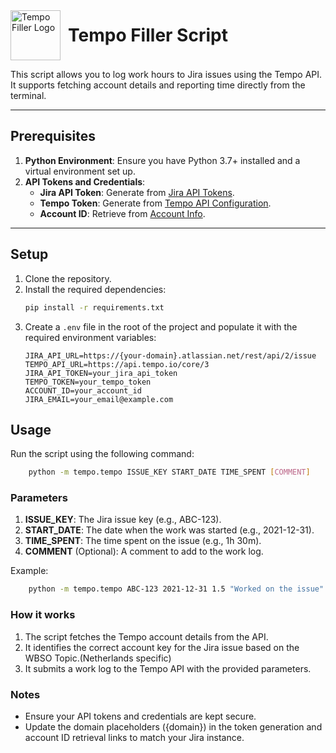 <div style="display: flex; align-items: center; gap: 12px;" dir="auto">
  <img src="https://github.com/user-attachments/assets/ea902e17-378f-454b-bc08-72aa23e921e6" alt="Tempo Filler Logo" width="80" style="max-width: 100%;" />
  <h1 style="margin: 0;">Tempo Filler Script</h1>
</div>

This script allows you to log work hours to Jira issues using the Tempo API. It supports fetching account details and reporting time directly from the terminal.

---

## Prerequisites

1. **Python Environment**: Ensure you have Python 3.7+ installed and a virtual environment set up.
2. **API Tokens and Credentials**:
   - **Jira API Token**: Generate from [Jira API Tokens](https://id.atlassian.com/manage-profile/security/api-tokens).
   - **Tempo Token**: Generate from [Tempo API Configuration](https://{domain}.atlassian.net/plugins/servlet/ac/io.tempo.jira/tempo-app#!/configuration/api-integration).
   - **Account ID**: Retrieve from [Account Info](https://{domain}.atlassian.net/rest/api/3/myself).

---

## Setup

1. Clone the repository.
2. Install the required dependencies:
   ```bash
   pip install -r requirements.txt
   ```
3. Create a `.env` file in the root of the project and populate it with the required environment variables:
   ```env
   JIRA_API_URL=https://{your-domain}.atlassian.net/rest/api/2/issue
   TEMPO_API_URL=https://api.tempo.io/core/3
   JIRA_API_TOKEN=your_jira_api_token
   TEMPO_TOKEN=your_tempo_token
   ACCOUNT_ID=your_account_id
   JIRA_EMAIL=your_email@example.com
   ```

## Usage

Run the script using the following command:

```bash
    python -m tempo.tempo ISSUE_KEY START_DATE TIME_SPENT [COMMENT]
```

### Parameters

1. **ISSUE_KEY**: The Jira issue key (e.g., ABC-123).
2. **START_DATE**: The date when the work was started (e.g., 2021-12-31).
3. **TIME_SPENT**: The time spent on the issue (e.g., 1h 30m).
4. **COMMENT** (Optional): A comment to add to the work log.

Example:

```bash
    python -m tempo.tempo ABC-123 2021-12-31 1.5 "Worked on the issue"
```

### How it works

1. The script fetches the Tempo account details from the API.
2. It identifies the correct account key for the Jira issue based on the WBSO Topic.(Netherlands specific)
3. It submits a work log to the Tempo API with the provided parameters.

### Notes

- Ensure your API tokens and credentials are kept secure.
- Update the domain placeholders ({domain}) in the token generation and account ID retrieval links to match your Jira instance.
